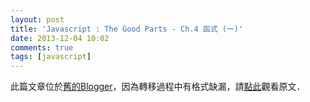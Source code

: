 ```yaml
---
layout: post
title: 'Javascript : The Good Parts - Ch.4 函式 (一)'
date: 2013-12-04 10:02
comments: true
tags: [javascript]
---
```

此篇文章位於[舊的Blogger](http://apolkingg8.blogspot.com/)，因為轉移過程中有格式缺漏，請[點此](http://apolkingg8.blogspot.com/2013/12/javascript-good-parts-ch4.html)觀看原文．